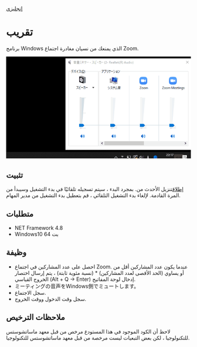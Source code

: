 [إنجليزي](https://github.com/34j/ZoomCloser/blob/master/README.en.md)

# تقريب

برنامج Windows الذي يمنعك من نسيان مغادرة اجتماع Zoom.

![Sample Gif](https://github.com/34j/ZoomCloser/blob/master/ExampleFast.gif)

## تثبيت

[إطلاق](https://github.com/34j/ZoomCloser/releases)تنزيل الأحدث من.
بمجرد البدء ، سيتم تسجيله تلقائيًا في بدء التشغيل وسيبدأ من المرة القادمة. لإلغاء بدء التشغيل التلقائي ، قم بتعطيل بدء التشغيل من مدير المهام.

## متطلبات

-   NET Framework 4.8
-   Windows10 64 بت

## وظيفة

-   احصل على عدد المشاركين في اجتماع Zoom. عندما يكون عدد المشاركين أقل من أو يساوي (الحد الأقصى لعدد المشاركين) \* (نسبة مئوية ثابتة) ، يتم إرسال اختصار الخروج القياسي (Alt + Q → Enter) إدخال لوحة المفاتيح.
-   ミーティングの音声をWindows側でミュートします。
-   سجل الاجتماع.
-   سجل وقت الدخول ووقت الخروج.

## ملاحظات الترخيص

لاحظ أن الكود الموجود في هذا المستودع مرخص من قبل معهد ماساتشوستس للتكنولوجيا ، لكن بعض التبعيات ليست مرخصة من قبل معهد ماساتشوستس للتكنولوجيا.
